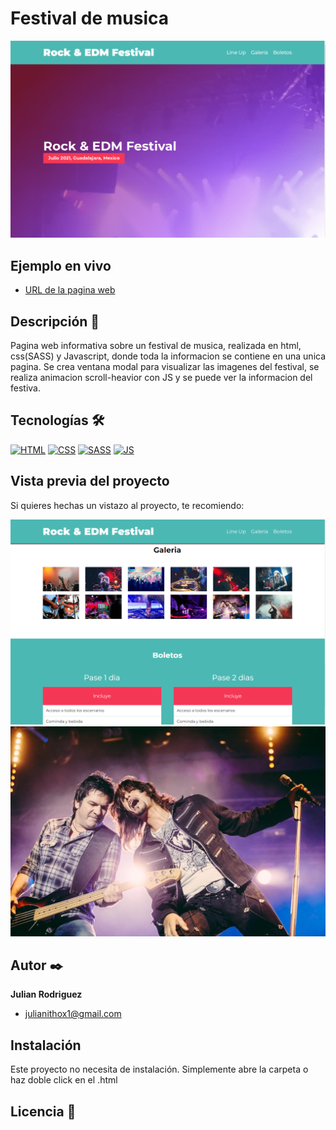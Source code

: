 # Festival de musica
![Imagen del proyecto](https://github.com/JRodriguezx1/festivalmusic/blob/master/build/img/festival2021.png?raw=true)

## Ejemplo en vivo
- [URL de la pagina web](https://festival2021.netlify.app/)

## Descripción 📑

Pagina web informativa sobre un festival de musica, realizada en html, css(SASS) y Javascript, donde toda la informacion se contiene en una unica pagina.
Se crea ventana modal para visualizar las imagenes del festival, se realiza animacion scroll-heavior con JS y se puede ver la informacion del festiva. 

## Tecnologías 🛠
<!-- Iconos sacados de: https://github.com/hendrasob/badges/blob/master/README.md y https://github.com/alexandresanlim/Badges4-README.md-Profile -->
[![HTML](https://img.shields.io/badge/HTML5-E34F26?style=for-the-badge&logo=html5&logoColor=white)](https://es.wikipedia.org/wiki/HTML5)
[![CSS](https://img.shields.io/badge/CSS3-1572B6?style=for-the-badge&logo=css3&logoColor=white)](https://es.wikipedia.org/wiki/CSS)
[![SASS](https://img.shields.io/badge/Sass-CC6699?style=for-the-badge&logo=sass&logoColor=white)](https://es.wikipedia.org/wiki/SASS)
[![JS](https://img.shields.io/badge/JavaScript-F7DF1E?style=for-the-badge&logo=javascript&logoColor=black)](https://es.wikipedia.org/wiki/JavaScript)

## Vista previa del proyecto
Si quieres hechas un vistazo al proyecto, te recomiendo:

![Captura del proyecto](https://github.com/JRodriguezx1/festivalmusic/blob/master/build/img/festival2021b.png?raw=true)
![Captura del proyecto](https://github.com/JRodriguezx1/festivalmusic/blob/master/build/img/imagen_rock.jpg?raw=true)


## Autor ✒️
**Julian Rodriguez**

* [julianithox1@gmail.com](mailto:julianithox1@gmail.com)
<!--* [LinkedIn](https://www.linkedin.com/in/tu-url-de-linkedin/)
* [Behance](https://www.behance.net/tu-url-de-behance)
* [Dribble](https://www.dribble.com/tu-url-de-dribble)
* [Porfolio web](https://tu-dominio.com/)-->

## Instalación 
Este proyecto no necesita de instalación. Simplemente abre la carpeta o haz doble click en el .html
  
## Licencia 📄

